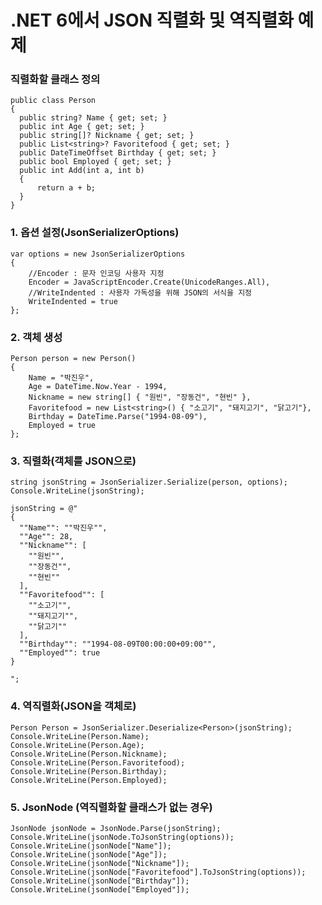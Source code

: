 ﻿# .NET 6에서 JSON 직렬화 및 역직렬화 예제

### 직렬화할 클래스 정의
  
  

    public class Person
    {
      public string? Name { get; set; }
      public int Age { get; set; }
      public string[]? Nickname { get; set; }
      public List<string>? Favoritefood { get; set; }
      public DateTimeOffset Birthday { get; set; }
      public bool Employed { get; set; }
      public int Add(int a, int b)
      {
          return a + b;
      }
    }

### 1. 옵션 설정(JsonSerializerOptions)
    var options = new JsonSerializerOptions 
    {
        //Encoder : 문자 인코딩 사용자 지정
        Encoder = JavaScriptEncoder.Create(UnicodeRanges.All),
        //WriteIndented : 사용자 가독성을 위해 JSON의 서식을 지정
        WriteIndented = true 
    };

### 2. 객체 생성
    Person person = new Person()
    {
        Name = "박진우",
        Age = DateTime.Now.Year - 1994,
        Nickname = new string[] { "원빈", "장동건", "현빈" },
        Favoritefood = new List<string>() { "소고기", "돼지고기", "닭고기"},
        Birthday = DateTime.Parse("1994-08-09"),
        Employed = true
    };

### 3. 직렬화(객체를 JSON으로)
    string jsonString = JsonSerializer.Serialize(person, options);
    Console.WriteLine(jsonString);

    jsonString = @"
    {
      ""Name"": ""박진우"",
      ""Age"": 28,
      ""Nickname"": [
        ""원빈"",
        ""장동건"",
        ""현빈""
      ],
      ""Favoritefood"": [
        ""소고기"",
        ""돼지고기"",
        ""닭고기""
      ],
      ""Birthday"": ""1994-08-09T00:00:00+09:00"",
      ""Employed"": true
    }

    ";

### 4. 역직렬화(JSON을 객체로)
    Person Person = JsonSerializer.Deserialize<Person>(jsonString);
    Console.WriteLine(Person.Name);
    Console.WriteLine(Person.Age);
    Console.WriteLine(Person.Nickname);
    Console.WriteLine(Person.Favoritefood);
    Console.WriteLine(Person.Birthday);
    Console.WriteLine(Person.Employed);

### 5. JsonNode (역직렬화할 클래스가 없는 경우)
    JsonNode jsonNode = JsonNode.Parse(jsonString);
    Console.WriteLine(jsonNode.ToJsonString(options));
    Console.WriteLine(jsonNode["Name"]);
    Console.WriteLine(jsonNode["Age"]);
    Console.WriteLine(jsonNode["Nickname"]);
    Console.WriteLine(jsonNode["Favoritefood"].ToJsonString(options));
    Console.WriteLine(jsonNode["Birthday"]);
    Console.WriteLine(jsonNode["Employed"]);
